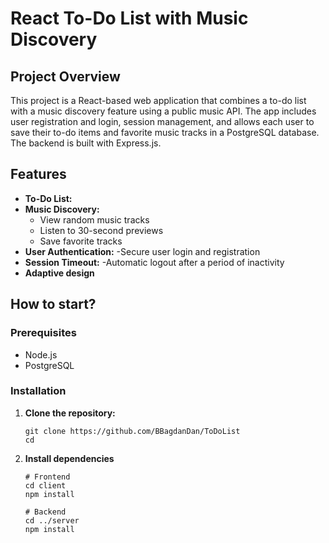 # React To-Do List with Music Discovery

## Project Overview

This project is a React-based web application that combines a to-do list with a music discovery feature using a public music API. The app includes user registration and login, session management, and allows each user to save their to-do items and favorite music tracks in a PostgreSQL database. The backend is built with Express.js.

## Features

- **To-Do List:**
- **Music Discovery:**
  - View random music tracks
  - Listen to 30-second previews
  - Save favorite tracks
- **User Authentication:**
   -Secure user login and registration
- **Session Timeout:**
   -Automatic logout after a period of inactivity
- **Adaptive design**

## How to start?

### Prerequisites

- Node.js
- PostgreSQL

### Installation

1. **Clone the repository:**

   ```
   git clone https://github.com/BBagdanDan/ToDoList
   cd 
   ```

2. **Install dependencies**

   ```
   # Frontend
   cd client
   npm install

   # Backend
   cd ../server
   npm install
   ```
